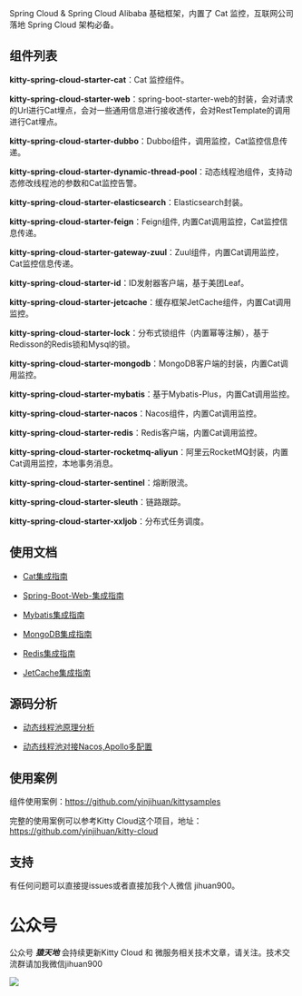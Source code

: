 Spring Cloud &amp; Spring Cloud Alibaba 基础框架，内置了 Cat 监控，互联网公司落地 Spring Cloud 架构必备。

## 组件列表

**kitty-spring-cloud-starter-cat**：Cat 监控组件。

**kitty-spring-cloud-starter-web**：spring-boot-starter-web的封装，会对请求的Url进行Cat埋点，会对一些通用信息进行接收透传，会对RestTemplate的调用进行Cat埋点。

**kitty-spring-cloud-starter-dubbo**：Dubbo组件，调用监控，Cat监控信息传递。

**kitty-spring-cloud-starter-dynamic-thread-pool**：动态线程池组件，支持动态修改线程池的参数和Cat监控告警。

**kitty-spring-cloud-starter-elasticsearch**：Elasticsearch封装。

**kitty-spring-cloud-starter-feign**：Feign组件, 内置Cat调用监控，Cat监控信息传递。

**kitty-spring-cloud-starter-gateway-zuul**：Zuul组件，内置Cat调用监控，Cat监控信息传递。

**kitty-spring-cloud-starter-id**：ID发射器客户端，基于美团Leaf。

**kitty-spring-cloud-starter-jetcache**：缓存框架JetCache组件，内置Cat调用监控。

**kitty-spring-cloud-starter-lock**：分布式锁组件（内置幂等注解），基于Redisson的Redis锁和Mysql的锁。

**kitty-spring-cloud-starter-mongodb**：MongoDB客户端的封装，内置Cat调用监控。

**kitty-spring-cloud-starter-mybatis**：基于Mybatis-Plus，内置Cat调用监控。

**kitty-spring-cloud-starter-nacos**：Nacos组件，内置Cat调用监控。

**kitty-spring-cloud-starter-redis**：Redis客户端，内置Cat调用监控。

**kitty-spring-cloud-starter-rocketmq-aliyun**：阿里云RocketMQ封装，内置Cat调用监控，本地事务消息。

**kitty-spring-cloud-starter-sentinel**：熔断限流。

**kitty-spring-cloud-starter-sleuth**：链路跟踪。

**kitty-spring-cloud-starter-xxljob**：分布式任务调度。


## 使用文档

- [Cat集成指南](https://github.com/yinjihuan/kitty/wiki/Cat%E9%9B%86%E6%88%90%E6%8C%87%E5%8D%97)

- [Spring-Boot-Web-集成指南](https://github.com/yinjihuan/kitty/wiki/Spring-Boot-Web-%E9%9B%86%E6%88%90%E6%8C%87%E5%8D%97)

- [Mybatis集成指南](https://github.com/yinjihuan/kitty/wiki/Mybatis-%E9%9B%86%E6%88%90%E6%8C%87%E5%8D%97)
  
- [MongoDB集成指南](https://github.com/yinjihuan/kitty/wiki/MongoDB%E9%9B%86%E6%88%90%E6%8C%87%E5%8D%97)

- [Redis集成指南](https://github.com/yinjihuan/kitty/wiki/Spring-Redis%E9%9B%86%E6%88%90%E6%8C%87%E5%8D%97)
  
- [JetCache集成指南](https://github.com/yinjihuan/kitty/wiki/JetCache%E9%9B%86%E6%88%90%E6%8C%87%E5%8D%97)

## 源码分析
  
- [动态线程池原理分析](https://mp.weixin.qq.com/s/JM9idgFPZGkRAdCpw0NaKw)
  
- [动态线程池对接Nacos,Apollo多配置](https://mp.weixin.qq.com/s/xoN_eUyL4Dy1-UvLn3grqg)


## 使用案例

组件使用案例：https://github.com/yinjihuan/kittysamples

完整的使用案例可以参考Kitty Cloud这个项目，地址：https://github.com/yinjihuan/kitty-cloud

## 支持

有任何问题可以直接提issues或者直接加我个人微信 jihuan900。

# 公众号

公众号 ***猿天地*** 会持续更新Kitty Cloud 和 微服务相关技术文章，请关注。技术交流群请加我微信jihuan900

![](https://github.com/yinjihuan/kitty-cloud/blob/master/doc/images/2685774-17a60e1ead7fd232.png)
